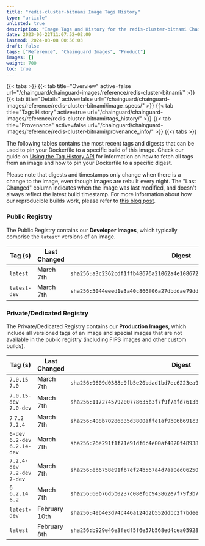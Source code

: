 ```yaml
---
title: "redis-cluster-bitnami Image Tags History"
type: "article"
unlisted: true
description: "Image Tags and History for the redis-cluster-bitnami Chainguard Image"
date: 2023-06-22T11:07:52+02:00
lastmod: 2024-03-08 00:56:03
draft: false
tags: ["Reference", "Chainguard Images", "Product"]
images: []
weight: 700
toc: true
---
```


{{< tabs >}}
{{< tab title="Overview" active=false url="/chainguard/chainguard-images/reference/redis-cluster-bitnami/" >}}
{{< tab title="Details" active=false url="/chainguard/chainguard-images/reference/redis-cluster-bitnami/image_specs/" >}}
{{< tab title="Tags History" active=true url="/chainguard/chainguard-images/reference/redis-cluster-bitnami/tags_history/" >}}
{{< tab title="Provenance" active=false url="/chainguard/chainguard-images/reference/redis-cluster-bitnami/provenance_info/" >}}
{{</ tabs >}}

The following tables contains the most recent tags and digests that can be used to pin your Dockerfile to a specific build of this image. Check our guide on [Using the Tag History API](/chainguard/chainguard-images/using-the-tag-history-api/) for information on how to fetch all tags from an image and how to pin your Dockerfile to a specific digest.

Please note that digests and timestamps only change when there is a change to the image, even though images are rebuilt every night. The "Last Changed" column indicates when the image was last modified, and doesn't always reflect the latest build timestamp. For more information about how our reproducible builds work, please refer to [this blog post](https://www.chainguard.dev/unchained/reproducing-chainguards-reproducible-image-builds).

### Public Registry
The Public Registry contains our **Developer Images**, which typically comprise the `latest*` versions of an image.

| Tag (s)       | Last Changed | Digest                                                                    |
|---------------|--------------|---------------------------------------------------------------------------|
|  `latest`     | March 7th    | `sha256:a3c2362cdf1ffb48676a21062a4e108672f4666fe9858ae88ba0e5c27e139a34` |
|  `latest-dev` | March 7th    | `sha256:5044eeed1e3a40c866f06a27dbddae79dd0f5473c4f38e88c3bbc67bc8a9e946` |


### Private/Dedicated Registry
The Private/Dedicated Registry contains our **Production Images**, which include all versioned tags of an image and special images that are not available in the public registry (including FIPS images and other custom builds).

| Tag (s)                         | Last Changed  | Digest                                                                    |
|---------------------------------|---------------|---------------------------------------------------------------------------|
|  `7.0.15` `7.0`                 | March 7th     | `sha256:9609d0388e9fb5e20bdad1bd7ec6223ea955862b633947dcf2132203d39aeee9` |
|  `7.0.15-dev` `7.0-dev`         | March 7th     | `sha256:117274579200778635b3f7f9f7afd7613be39ed6cdc7eacdc2592aed4ed0a8c7` |
|  `7` `7.2` `7.2.4`              | March 7th     | `sha256:408b70286835d3800affe1af9b06b691c3b003ca1b5080ad089c324c9cc3c922` |
|  `6-dev` `6.2-dev` `6.2.14-dev` | March 7th     | `sha256:26e291f1f71e91df6c4e00af4020f48938dfb880c11f8241f74d767cf9785be8` |
|  `7.2.4-dev` `7.2-dev` `7-dev`  | March 7th     | `sha256:eb6758e91fb7ef24b567a4d7aa0ed06250598962ce34ba40806c327eafb7d0ec` |
|  `6` `6.2.14` `6.2`             | March 7th     | `sha256:60b76d5b0237c08ef6c943862e7f79f3b7a6b7c097e78553c7b0c423522f44ef` |
|  `latest-dev`                   | February 10th | `sha256:4eb4e3d74c446a124d2b552ddbc2f7bdeeb17fea42d6fbba7fc1ee391cc7e4f3` |
|  `latest`                       | February 8th  | `sha256:b929e46e3fedf5f6e57b568ed4cea0592854a426e360e0a54ac83e79bcab8aa3` |

